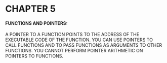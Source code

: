 # CHAPTER 5


#### FUNCTIONS AND POINTERS:


A POINTER TO A FUNCTION POINTS TO THE ADDRESS OF THE EXECUTABLE CODE OF THE FUNCTION. YOU CAN USE POINTERS TO CALL FUNCTIONS AND TO PASS FUNCTIONS AS ARGUMENTS TO OTHER FUNCTIONS. YOU CANNOT PERFORM POINTER ARITHMETIC ON POINTERS TO FUNCTIONS.

